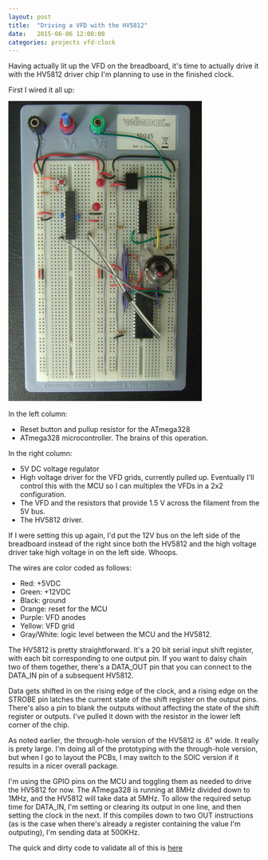```yaml
---
layout: post
title:  "Driving a VFD with the HV5812"
date:   2015-06-06 12:00:00
categories: projects vfd-clock
---
```


Having actually lit up the VFD on the breadboard, it's time to actually drive it with the HV5812 driver chip I'm planning to use in the finished clock.

First I wired it all up:

![One VFD all wired up with the circuitry to drive it](/images/one-vfd-drive-circuit-sm.jpg)

In the left column:

* Reset button and pullup resistor for the ATmega328
* ATmega328 microcontroller.  The brains of this operation.

In the right column:

* 5V DC voltage regulator
* High voltage driver for the VFD grids, currently pulled up.  Eventually I'll control this with the MCU so I can multiplex the VFDs in a 2x2 configuration.
* The VFD and the resistors that provide 1.5 V across the filament from the 5V bus.
* The HV5812 driver.

If I were setting this up again, I'd put the 12V bus on the left side of the breadboard instead of the right since both the HV5812 and the high voltage driver take high voltage in on the left side.  Whoops.

The wires are color coded as follows:

* Red: +5VDC
* Green: +12VDC
* Black: ground
* Orange: reset for the MCU
* Purple: VFD anodes
* Yellow: VFD grid
* Gray/White: logic level between the MCU and the HV5812.

The HV5812 is pretty straightforward.  It's a 20 bit serial input shift register, with each bit corresponding to one output pin.  If you want to daisy chain two of them together, there's a DATA_OUT pin that you can connect to the DATA_IN pin of a subsequent HV5812.

Data gets shifted in on the rising edge of the clock, and a rising edge on the STROBE pin latches the current state of the shift register on the output pins.  There's also a pin to blank the outputs without affecting the state of the shift register or outputs.  I've pulled it down with the resistor in the lower left corner of the chip.

As noted earlier, the through-hole version of the HV5812 is .6" wide.  It really is prety large.  I'm doing all of the prototyping with the through-hole version, but when I go to layout the PCBs, I may switch to the SOIC version if it results in a nicer overall package.

I'm using the GPIO pins on the MCU and toggling them as needed to drive the HV5812 for now.  The ATmega328 is running at 8MHz divided down to 1MHz, and the HV5812 will take data at 5MHz.  To allow the required setup time for DATA_IN, I'm setting or clearing its output in one line, and then setting the clock in the next.  If this compiles down to two OUT instructions (as is the case when there's already a register containing the value I'm outputing), I'm sending data at 500KHz.

The quick and dirty code to validate all of this is [here](https://github.com/ebd2/blink_vfd)
